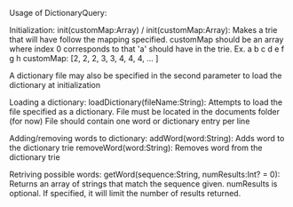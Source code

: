 Usage of DictionaryQuery:

Initialization:
init(customMap:Array<Int>) / init(customMap:Array<Character>): 
Makes a trie that will have follow the mapping specified.
customMap should be an array where index 0 corresponds to that 'a' should have in the trie.
Ex.         a  b  c  d  e  f  g  h
customMap: [2, 2, 2, 3, 3, 4, 4, 4, ... ]

A dictionary file may also be specified in the second parameter to load the dictionary at initialization

Loading a dictionary:
loadDictionary(fileName:String):
Attempts to load the file specified as a dictionary.
File must be located in the documents folder (for now)
File should contain one word or dictionary entry per line

Adding/removing words to dictionary:
addWord(word:String): Adds word to the dictionary trie
removeWord(word:String): Removes word from the dictionary trie

Retriving possible words:
getWord(sequence:String, numResults:Int? = 0):
Returns an array of strings that match the sequence given.
numResults is optional. If specified, it will limit the number of results returned.
